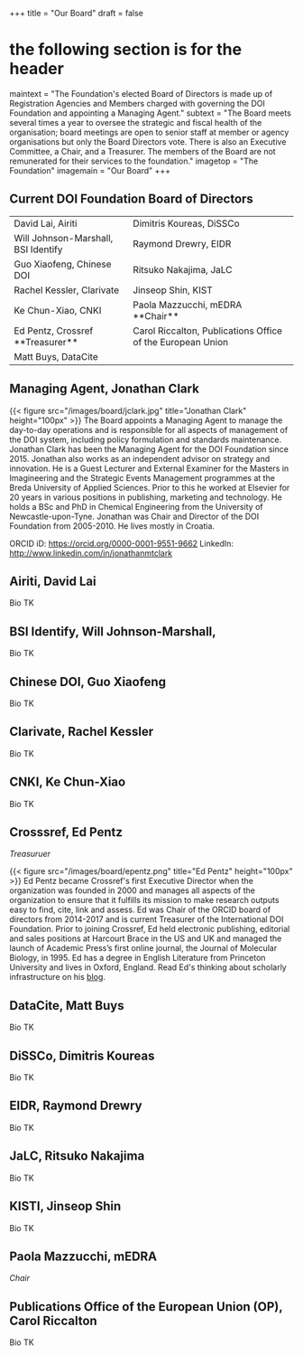 +++
title = "Our Board"
draft = false
# the following section is for the header
maintext = "The Foundation's elected Board of Directors is made up of Registration Agencies and Members charged with governing the DOI Foundation and appointing a Managing Agent."
subtext = "The Board meets several times a year to oversee the strategic and fiscal health of the organisation; board meetings are open to senior staff at member or agency organisations but only the Board Directors vote. There is also an Executive Committee, a Chair, and a Treasurer. The members of the Board are not remunerated for their services to the foundation."
imagetop = "The Foundation"
imagemain = "Our Board"
+++

## Current DOI Foundation Board of Directors


<table>
  <tr>
   <td>David Lai, Airiti
   </td>
   <td>Dimitris Koureas, DiSSCo
   </td>
  </tr>
  <tr>
   <td>Will Johnson-Marshall, BSI Identify
   </td>
   <td>Raymond Drewry, EIDR
   </td>
  </tr>
  <tr>
   <td>Guo Xiaofeng, Chinese DOI
   </td>
   <td>Ritsuko Nakajima, JaLC
   </td>
  </tr>
  <tr>
   <td>Rachel Kessler, Clarivate
   </td>
   <td>Jinseop Shin, KIST
   </td>
  </tr>
  <tr>
   <td>Ke Chun-Xiao, CNKI
   </td>
   <td>Paola Mazzucchi, mEDRA **Chair**
   </td>
  </tr>
  <tr>
   <td>Ed Pentz, Crossref **Treasurer**
   </td>
   <td>Carol Riccalton, Publications Office of the European Union
   </td>
  </tr>
  <tr>
   <td>Matt Buys, DataCite
   </td>
   <td>
   </td>
  </tr>
</table>



## Managing Agent, Jonathan Clark

{{< figure src="/images/board/jclark.jpg" title="Jonathan Clark" height="100px" >}} 
The Board appoints a Managing Agent to manage the day-to-day operations and is responsible for all aspects of management of the DOI system, including policy formulation and standards maintenance. Jonathan Clark has been the Managing Agent for the DOI Foundation since 2015. Jonathan also works as an independent advisor on strategy and innovation. He is a Guest Lecturer and External Examiner for the Masters in Imagineering and the Strategic Events Management programmes at the Breda University of Applied Sciences. Prior to this he worked at Elsevier for 20 years in various positions in publishing, marketing and technology. He holds a BSc and PhD in Chemical Engineering from the University of Newcastle-upon-Tyne. Jonathan was Chair and Director of the DOI Foundation from 2005-2010. He lives mostly in Croatia.

ORCID iD: https://orcid.org/0000-0001-9551-9662
LinkedIn: http://www.linkedin.com/in/jonathanmtclark

## Airiti, David Lai

Bio TK

## BSI Identify, Will Johnson-Marshall,

Bio TK

## Chinese DOI, Guo Xiaofeng

Bio TK

## Clarivate, Rachel Kessler

Bio TK

## CNKI, Ke Chun-Xiao

Bio TK

## Crosssref, Ed Pentz
*Treasuruer*

{{< figure src="/images/board/epentz.png" title="Ed Pentz" height="100px" >}} 
Ed Pentz became Crossref's first Executive Director when the organization was founded in 2000 and manages all aspects of the organization to ensure that it fulfills its mission to make research outputs easy to find, cite, link and assess. Ed was Chair of the ORCID board of directors from 2014-2017 and is current Treasurer of the International DOI Foundation. Prior to joining Crossref, Ed held electronic publishing, editorial and sales positions at Harcourt Brace in the US and UK and managed the launch of Academic Press’s first online journal, the Journal of Molecular Biology, in 1995. Ed has a degree in English Literature from Princeton University and lives in Oxford, England. Read Ed's thinking about scholarly infrastructure on his [blog](https://www.crossref.org/authors/ed-pentz/).

## DataCite, Matt Buys

Bio TK

## DiSSCo, Dimitris Koureas

Bio TK

## EIDR, Raymond Drewry

Bio TK


## JaLC, Ritsuko Nakajima

Bio TK

## KISTI, Jinseop Shin

Bio TK

## Paola Mazzucchi, mEDRA
*Chair*

## Publications Office of the European Union (OP), Carol Riccalton

Bio TK
